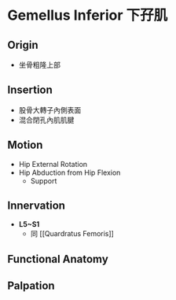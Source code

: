 # Gemellus Inferior 下孖肌
## Origin
* 坐骨粗隆上部  

## Insertion
* 股骨大轉子內側表面
* 混合閉孔內肌肌腱  

## Motion
* Hip External Rotation
* Hip Abduction from Hip Flexion
	* Support  

## Innervation
* **L5~S1**
	* 同 [[Quardratus Femoris]]  

## Functional Anatomy
## Palpation